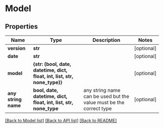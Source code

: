 # Model


## Properties
Name | Type | Description | Notes
------------ | ------------- | ------------- | -------------
**version** | **str** |  | [optional] 
**date** | **str** |  | [optional] 
**model** | **{str: (bool, date, datetime, dict, float, int, list, str, none_type)}** |  | [optional] 
**any string name** | **bool, date, datetime, dict, float, int, list, str, none_type** | any string name can be used but the value must be the correct type | [optional]

[[Back to Model list]](../README.md#documentation-for-models) [[Back to API list]](../README.md#documentation-for-api-endpoints) [[Back to README]](../README.md)


